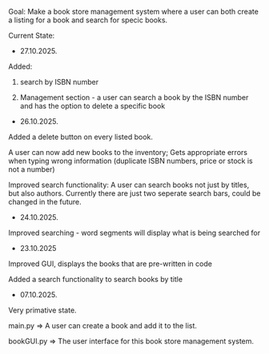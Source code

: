 Goal: Make a book store management system where a user can both create a listing for a book and search for specic books.

Current State:

- 27.10.2025.

Added: 

1. search by ISBN number

2. Management section - a user can search a book by the ISBN number and has the option to delete a specific book

- 26.10.2025.

Added a delete button on every listed book.

A user can now add new books to the inventory; Gets appropriate errors when typing wrong information (duplicate ISBN numbers, price or stock is not a number)

Improved search functionality: A user can search books not just by titles, but also authors. Currently there are just two seperate search bars, could be changed in the future.

- 24.10.2025.

Improved searching - word segments will display what is being searched for

- 23.10.2025

Improved GUI, displays the books that are pre-written in code

Added a search functionality to search books by title

- 07.10.2025. 

Very primative state. 

main.py => A user can create a book and add it to the list.

bookGUI.py => The user interface for this book store management system.
